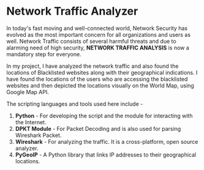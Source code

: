 # Network Traffic Analyzer

In today's fast moving and well-connected world, Network Security has evolved as the most important concern for all organizations and users as well. Network Traffic consists of several harmful threats and due to alarming need of high security, **NETWORK TRAFFIC ANALYSIS** is now a mandatory step for everyone.

In my project, I have analyzed the network traffic and also found the locations of Blacklisted websites along with their geographical indications. I have found the locations of the users who are accessing the blacklisted websites and then depicted the locations visually on the World Map, using Google Map API.

The scripting languages and tools used here include -

1. **Python** - For developing the script and the module for interacting with the Internet.
2. **DPKT Module** - For Packet Decoding and is also used for parsing Wireshark Packet.
3. **Wireshark** - For analyzing the traffic. It is a cross-platform, open source analyzer.
4. **PyGeoIP** - A Python library that links IP addresses to their geographical locations.

